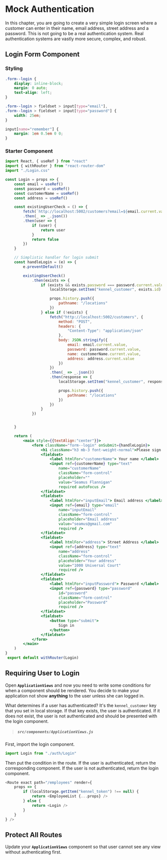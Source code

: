 # Mock Authentication

In this chapter, you are going to create a very simple login screen where a customer can enter in their name, email address, street address and a password. This is not going to be a real authentication system. Real authentication systems are vastly more secure, complex, and robust.

## Login Form Component

### Styling

```css
.form--login {
    display: inline-block;
    margin: 0 auto;
    text-align: left;
}

.form--login > fieldset > input[type="email"],
.form--login > fieldset > input[type="password"] {
    width: 25em;
}

input[name="remember"] {
    margin: 1em 0.5em 0 0;
}
```

### Starter Component

```jsx
import React, { useRef } from "react"
import { withRouter } from "react-router-dom"
import "./Login.css"

const Login = props => {
    const email = useRef()
    const password = useRef()
    const customerName = useRef()
    const address = useRef()

    const existingUserCheck = () => {
        fetch(`http://localhost:5002/customers?email=${email.current.value}`)
        .then(_ => _.json())
        .then(user => {
            if (user) {
                return user
            }
            return false
        })
    }

    // Simplistic handler for login submit
    const handleLogin = (e) => {
        e.preventDefault()

        existingUserCheck()
            .then(exists => {
                if (exists && exists.password === password.current.value) {
                    localStorage.setItem("kennel_customer", exists.id)

                    props.history.push({
                        pathname: "/locations"
                    })
                } else if (!exists) {
                    fetch("http://localhost:5002/customers", {
                        method: "POST",
                        headers: {
                            "Content-Type": "application/json"
                        },
                        body: JSON.stringify({
                            email: email.current.value,
                            password: password.current.value,
                            name: customerName.current.value,
                            address: address.current.value
                        })
                    })
                    .then(_ => _.json())
                    .then(response => {
                        localStorage.setItem("kennel_customer", response.id)

                        props.history.push({
                            pathname: "/locations"
                        })
                    })
                }
            })


    }

    return (
        <main style={{textAlign:"center"}}>
            <form className="form--login" onSubmit={handleLogin}>
                <h1 className="h3 mb-3 font-weight-normal">Please sign in</h1>
                <fieldset>
                    <label htmlFor="customerName"> Your name </label>
                    <input ref={customerName} type="text"
                        name="customerName"
                        className="form-control"
                        placeholder=""
                        value="Seamus Flannigan"
                        required autoFocus />
                </fieldset>
                <fieldset>
                    <label htmlFor="inputEmail"> Email address </label>
                    <input ref={email} type="email"
                        name="inputEmail"
                        className="form-control"
                        placeholder="Email address"
                        value="seamus@gmail.com"
                        required />
                </fieldset>
                <fieldset>
                    <label htmlFor="address"> Street Address </label>
                    <input ref={address} type="text"
                        name="address"
                        className="form-control"
                        placeholder="Your address"
                        value="1000 Universal Court"
                        required />
                </fieldset>
                <fieldset>
                    <label htmlFor="inputPassword"> Password </label>
                    <input ref={password} type="password"
                        id="password"
                        className="form-control"
                        placeholder="Password"
                        required />
                </fieldset>
                <fieldset>
                    <button type="submit">
                        Sign in
                    </button>
                </fieldset>
            </form>
        </main>
    )
}
 export default withRouter(Login)
```

## Requiring User to Login

Open **`ApplicationViews`** and now you need to write some conditions for when a component should be rendered. You decide to make your application not show **anything** to the user unless she can logged in.

What determines if a user has authenticated? It's the `kennel_customer` key that you set in local storage. If that key exists, the user is authenticated. If it does not exist, the user is not authenticated and should be presented with the login component.

> ##### `src/components/ApplicationViews.js`

First, import the login component.

```js
import Login from "./auth/Login"
```

Then put the condition in the route. If the user is authenticated, return the corresponding component. If the user is not authenticated, return the login component.

```js
<Route exact path="/employees" render={
    props => {
        if (localStorage.getItem("kennel_token") !== null) {
            return <EmployeeList {...props} />
        } else {
            return <Login />
        }
    }
} />
```

## Protect All Routes

Update your **`ApplicationViews`** component so that user cannot see any view without authenticating first.